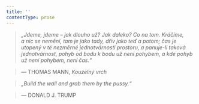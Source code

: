 ```yaml
---
title: ''
contentType: prose
---
```


<section>

> 

> 

> 

> _„Jdeme, jdeme – jak dlouho už? Jak daleko? Co na tom. Kráčíme, a nic se nemění, tam je jako tady, dřív jako teď a potom; čas je utopený v té nezměrné jednotvárnosti prostoru, a panuje-li taková jednotvárnost, pohyb od bodu k bodu už není pohybem, a kde pohyb už není pohybem, není čas.“_

> — THOMAS MANN, _Kouzelný vrch_

> _„Build the wall and grab them by the pussy.“_

> — DONALD J. TRUMP

</section>
